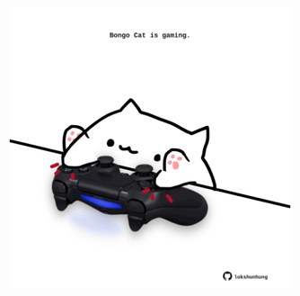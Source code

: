 <!-- built at 15/08/2025, 17:00:49 UTC -->
<p align="center">
  <img width="500" height="500" src="./ReadmeImage.svg">
</p>
